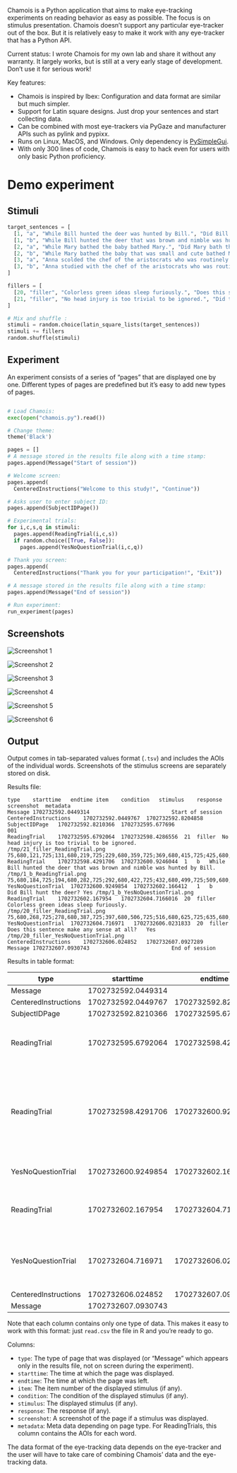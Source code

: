 
Chamois is a Python application that aims to make eye-tracking experiments on reading behavior as easy as possible.  The focus is on stimulus presentation.  Chamois doesn’t support any particular eye-tracker out of the box.  But it is relatively easy to make it work with any eye-tracker that has a Python API.

Current status: I wrote Chamois for my own lab and share it without any warranty.  It largely works, but is still at a very early stage of development.  Don’t use it for serious work!

Key features:
- Chamois is inspired by Ibex: Configuration and data format are similar but much simpler.
- Support for Latin square designs.  Just drop your sentences and start collecting data.
- Can be combined with most eye-trackers via PyGaze and manufacturer APIs such as pylink and pypixx.
- Runs on Linux, MacOS, and Windows.  Only dependency is [PySimpleGui](https://www.pysimplegui.org).
- With only 300 lines of code, Chamois is easy to hack even for users with only basic Python proficiency.

# Demo experiment

## Stimuli

``` python
target_sentences = [
  [1, "a", "While Bill hunted the deer was hunted by Bill.", "Did Bill hunt the deer?"],
  [1, "b", "While Bill hunted the deer that was brown and nimble was hunted by Bill.", "Did Bill hunt the deer?"],
  [2, "a", "While Mary bathed the baby bathed Mary.", "Did Mary bath the baby?"],
  [2, "b", "While Mary bathed the baby that was small and cute bathed Mary.", "Did Mary bath the baby?"],
  [3, "a", "Anna scolded the chef of the aristocrats who was routinely letting food go to waste.", "Did food go to waste?"],
  [3, "b", "Anna studied with the chef of the aristocrats who was routinely letting food go to waste.", "Did food go to waste?"],
]

fillers = [
  [20, "filler", "Colorless green ideas sleep furiously.", "Does this sentence make any sense at all?"],
  [21, "filler", "No head injury is too trivial to be ignored.", "Did that sentence make your brain hurt?"],
]

# Mix and shuffle :
stimuli = random.choice(latin_square_lists(target_sentences))
stimuli += fillers
random.shuffle(stimuli)
```

## Experiment

An experiment consists of a series of “pages” that are displayed one by one.  Different types of pages are predefined but it’s easy to add new types of pages.

``` python

# Load Chamois:
exec(open("chamois.py").read())

# Change theme:
theme('Black')

pages = []
# A message stored in the results file along with a time stamp:
pages.append(Message("Start of session"))

# Welcome screen:
pages.append(
  CenteredInstructions("Welcome to this study!", "Continue"))

# Asks user to enter subject ID:
pages.append(SubjectIDPage())

# Experimental trials:
for i,c,s,q in stimuli:
  pages.append(ReadingTrial(i,c,s))
  if random.choice([True, False]):
    pages.append(YesNoQuestionTrial(i,c,q))

# Thank you screen:
pages.append(
  CenteredInstructions("Thank you for your participation!", "Exit"))

# A message stored in the results file along with a time stamp:
pages.append(Message("End of session"))

# Run experiment:
run_experiment(pages)
```

## Screenshots

![Screenshot 1](images/screenshot_1.png)

![Screenshot 2](images/screenshot_2.png)

![Screenshot 3](images/screenshot_3.png)

![Screenshot 4](images/screenshot_4.png)

![Screenshot 5](images/screenshot_5.png)

![Screenshot 6](images/screenshot_6.png)

## Output

Output comes in tab-separated values format (`.tsv`) and includes the AOIs of the individual words.  Screenshots of the stimulus screens are separately stored on disk.

Results file:

``` 
type	starttime	endtime	item	condition	stimulus	response	screenshot	metadata
Message	1702732592.0449314							Start of session
CenteredInstructions	1702732592.0449767	1702732592.8204858						
SubjectIDPage	1702732592.8210366	1702732595.677696				001		
ReadingTrial	1702732595.6792064	1702732598.4286556	21	filler	No head injury is too trivial to be ignored.		/tmp/21_filler_ReadingTrial.png	75,680,121,725;131,680,219,725;229,680,359,725;369,680,415,725;425,680,492,725;502,680,653,725;663,680,709,725;719,680,765,725;775,680,947,725
ReadingTrial	1702732598.4291706	1702732600.9246044	1	b	While Bill hunted the deer that was brown and nimble was hunted by Bill.		/tmp/1_b_ReadingTrial.png	75,680,184,725;194,680,282,725;292,680,422,725;432,680,499,725;509,680,597,725;607,680,695,725;705,680,772,725;782,680,891,725;901,680,968,725;978,680,1108,725;1118,680,1185,725;1195,680,1325,725;1335,680,1381,725;1391,680,1500,725
YesNoQuestionTrial	1702732600.9249854	1702732602.166412	1	b	Did Bill hunt the deer?	Yes	/tmp/1_b_YesNoQuestionTrial.png	
ReadingTrial	1702732602.167954	1702732604.7166016	20	filler	Colorless green ideas sleep furiously.		/tmp/20_filler_ReadingTrial.png	75,680,268,725;278,680,387,725;397,680,506,725;516,680,625,725;635,680,849,725
YesNoQuestionTrial	1702732604.716971	1702732606.0231833	20	filler	Does this sentence make any sense at all?	Yes	/tmp/20_filler_YesNoQuestionTrial.png	
CenteredInstructions	1702732606.024852	1702732607.0927289						
Message	1702732607.0930743							End of session
``` 

Results in table format:

| type                 | starttime          | endtime            | item | condition | stimulus                                                                 | response | screenshot                            | metadata                                                                                                                                                                                                                                |
|----------------------|--------------------|--------------------|------|-----------|--------------------------------------------------------------------------|----------|---------------------------------------|-----------------------------------------------------------------------------------------------------------------------------------------------------------------------------------------------------------------------------------------|
| Message              | 1702732592.0449314 |                    |      |           |                                                                          |          |                                       | Start of session                                                                                                                                                                                                                        |
| CenteredInstructions | 1702732592.0449767 | 1702732592.8204858 |      |           |                                                                          |          |                                       |                                                                                                                                                                                                                                         |
| SubjectIDPage        | 1702732592.8210366 | 1702732595.677696  |      |           |                                                                          | 001      |                                       |                                                                                                                                                                                                                                         |
| ReadingTrial         | 1702732595.6792064 | 1702732598.4286556 | 21   | filler    | No head injury is too trivial to be ignored.                             |          | /tmp/21_filler_ReadingTrial.png       | 75,680,121,725;131,680,219,725;229,680,359,725;369,680,415,725;425,680,492,725;502,680,653,725;663,680,709,725;719,680,765,725;775,680,947,725                                                                                          |
| ReadingTrial         | 1702732598.4291706 | 1702732600.9246044 | 1    | b         | While Bill hunted the deer that was brown and nimble was hunted by Bill. |          | /tmp/1_b_ReadingTrial.png             | 75,680,184,725;194,680,282,725;292,680,422,725;432,680,499,725;509,680,597,725;607,680,695,725;705,680,772,725;782,680,891,725;901,680,968,725;978,680,1108,725;1118,680,1185,725;1195,680,1325,725;1335,680,1381,725;1391,680,1500,725 |
| YesNoQuestionTrial   | 1702732600.9249854 | 1702732602.166412  | 1    | b         | Did Bill hunt the deer?                                                  | Yes      | /tmp/1_b_YesNoQuestionTrial.png       |                                                                                                                                                                                                                                         |
| ReadingTrial         | 1702732602.167954  | 1702732604.7166016 | 20   | filler    | Colorless green ideas sleep furiously.                                   |          | /tmp/20_filler_ReadingTrial.png       | 75,680,268,725;278,680,387,725;397,680,506,725;516,680,625,725;635,680,849,725                                                                                                                                                          |
| YesNoQuestionTrial   | 1702732604.716971  | 1702732606.0231833 | 20   | filler    | Does this sentence make any sense at all?                                | Yes      | /tmp/20_filler_YesNoQuestionTrial.png |                                                                                                                                                                                                                                         |
| CenteredInstructions | 1702732606.024852  | 1702732607.0927289 |      |           |                                                                          |          |                                       |                                                                                                                                                                                                                                         |
| Message              | 1702732607.0930743 |                    |      |           |                                                                          |          |                                       | End of session                                                                                                                                                                                                                          |

Note that each column contains only one type of data.  This makes it easy to work with this format: just `read.csv` the file in R and you’re ready to go.

Columns:

- `type`: The type of page that was displayed (or “Message” which appears only in the results file, not on screen during the experiment).
- `starttime`: The time at which the page was displayed.
- `endtime`: The time at which the page was left.
- `item`: The item number of the displayed stimulus (if any).
- `condition`: The condition of the displayed stimulus (if any).
- `stimulus`: The displayed stimulus (if any).
- `response`: The response (if any).
- `screenshot`: A screenshot of the page if a stimulus was displayed.
- `metadata`: Meta data depending on page type.  For ReadingTrials, this column contains the AOIs for each word.

The data format of the eye-tracking data depends on the eye-tracker and the user will have to take care of combining Chamois’ data and the eye-tracking data.

